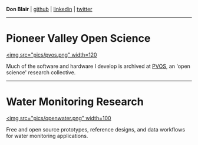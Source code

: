  
**Don Blair** | [github](http://github.com/dwblair) | [linkedin](www.linkedin.com/in/donald-blair-6060145
) | [twitter](http://twitter.com/donwblair)

-----

# Pioneer Valley Open Science 

<a href="https://github.com/p-v-o-s/"><img src="pics/pvos.png" width=120 </img></a>

Much of the software and hardware I develop is archived at [PVOS](http://pvos.org), an 'open science' research collective.

-----

# Water Monitoring Research

<a href="https://github.com/openwaterproject"><img src="pics/openwater.png" width=100</img></a>

Free and open source prototypes, reference designs, and data workflows for water monitoring applications.
